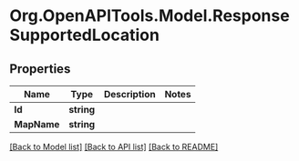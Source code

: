 # Org.OpenAPITools.Model.ResponseSupportedLocation
## Properties

Name | Type | Description | Notes
------------ | ------------- | ------------- | -------------
**Id** | **string** |  | 
**MapName** | **string** |  | 

[[Back to Model list]](../README.md#documentation-for-models) [[Back to API list]](../README.md#documentation-for-api-endpoints) [[Back to README]](../README.md)

